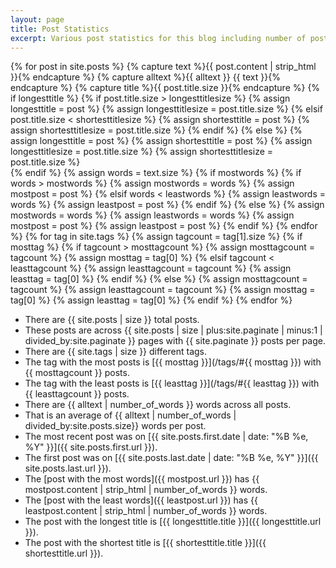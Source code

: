 ```yaml
---
layout: page
title: Post Statistics
excerpt: Various post statistics for this blog including number of posts, number of words, etc.
---
```


{% for post in site.posts %}
  {% capture text %}{{ post.content | strip_html }}{% endcapture %}
  {% capture alltext %}{{ alltext }} {{ text }}{% endcapture %}
  {% capture title %}{{ post.title.size }}{% endcapture %}
  {% if longesttitle %}
      {% if post.title.size > longesttitlesize %}
      {% assign longesttitle = post %}
      {% assign longesttitlesize = post.title.size %}
    {% elsif post.title.size < shortesttitlesize %}
      {% assign shortesttitle = post %}
      {% assign shortesttitlesize = post.title.size %}
    {% endif %}
  {% else %}
    {% assign longesttitle = post %}
    {% assign shortesttitle = post %}
    {% assign longesttitlesize = post.title.size %}
    {% assign shortesttitlesize = post.title.size %}  
  {% endif %}
  {% assign words = text.size %}
  {% if mostwords %}
    {% if words > mostwords %}
      {% assign mostwords = words %}
      {% assign mostpost = post %}
    {% elsif words < leastwords %}
      {% assign leastwords = words %}
      {% assign leastpost = post %}
    {% endif %}
  {% else %}
    {% assign mostwords = words %}
    {% assign leastwords = words %}
    {% assign mostpost = post %}
    {% assign leastpost = post %}
  {% endif %}
{% endfor %}
{% for tag in site.tags %}
  {% assign tagcount = tag[1].size %}
  {% if mosttag %}
    {% if tagcount > mosttagcount %}
      {% assign mosttagcount = tagcount %}
      {% assign mosttag = tag[0] %}
    {% elsif tagcount < leasttagcount %}
      {% assign leasttagcount = tagcount %}
      {% assign leasttag = tag[0] %}
    {% endif %}
  {% else %}
      {% assign mosttagcount = tagcount %}
      {% assign leasttagcount = tagcount %}
      {% assign mosttag = tag[0] %}
      {% assign leasttag = tag[0] %}
  {% endif %}
{% endfor %}

* There are {{ site.posts | size }} total posts.
* These posts are across {{ site.posts | size | plus:site.paginate | minus:1 | divided_by:site.paginate }} pages with {{ site.paginate }} posts per page.
* There are {{ site.tags | size }} different tags.
* The tag with the most posts is [{{ mosttag }}](/tags/#{{ mosttag }}) with {{ mosttagcount }} posts.
* The tag with the least posts is [{{ leasttag }}](/tags/#{{ leasttag }}) with {{ leasttagcount }} posts.
* There are {{ alltext | number_of_words }} words across all posts.
* That is an average of {{ alltext | number_of_words | divided_by:site.posts.size}} words per post.
* The most recent post was on [{{ site.posts.first.date | date: "%B %e, %Y" }}]({{ site.posts.first.url }}).
* The first post was on [{{ site.posts.last.date | date: "%B %e, %Y" }}]({{ site.posts.last.url }}).
* The [post with the most words]({{ mostpost.url }}) has {{ mostpost.content | strip_html | number_of_words }} words.
* The [post with the least words]({{ leastpost.url }}) has {{ leastpost.content | strip_html | number_of_words }} words.
* The post with the longest title is [{{ longesttitle.title }}]({{ longesttitle.url }}).
* The post with the shortest title is [{{ shortesttitle.title }}]({{ shortesttitle.url }}).
